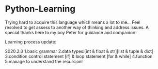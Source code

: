 # Python-Learning
Trying hard to acquire this language which means a lot to me...
Feel resolved to get assess to another way of thinking and address issues.
A special thanks here to my boy Peter for guidance and companion!

Learning process update:

2020.2.3 
1.basic grammar 
2.data types:[int & float & str][list & tuple & dict]
3.condition control statement [if] & loop statement [for & while]
4.function 
5.manage to understand the recursion!
